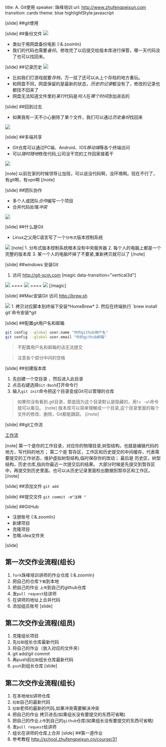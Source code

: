 title: A. Git使用
speaker:  珠峰培训
url: http://www.zhufengpeixun.com
transition: cards
theme: blue
highlightStyle:javascript

[slide]
##git使用

[slide]
##备份文件
<img src="http://7xjf2l.com2.z0.glb.qiniucdn.com/cloundsave.jpg" class="img-responsive">
* 类似于用网盘备份电影  {:&.zoomIn}
* 我们的代码也需要*备份*。修改完了以后提交给版本库进行保管，哪一天代码没了也可以找回来。

[slide]
##记录历史
<img src="http://7xjf2l.com2.z0.glb.qiniucdn.com/save.jpg" class="img-responsive">
* 比如我们打游戏就要*存档*，万一挂了还可以从上个存档的地方重玩。
* 和网盘不同，网盘保留的是最新的状态，*历史的记录*都没有了，修改的记录也都找不回来了
* 网盘无法知道文件里的*某行*代码是*何人*在*哪个时间*添加进去的

[slide]
##回到过去
* 如果我有一天不小心删除了某个文件，我们可以通过*历史备份*找回来

<img src="http://7xjf2l.com2.z0.glb.qiniucdn.com/timemachina.jpg" class="img-responsive">

[slide]
##多端共享
* Git仓库可以通过PC端、Android、IOS*移动端*等各个终端访问
* 可以*随时随地*修改代码,公司没干完的工作回家接着干

<img src="http://7xjf2l.com2.z0.glb.qiniucdn.com/multiscreen.jpg" class="img-responsive">

[note]
以前在家的时候领导让加班，可以说没代码啊，没环境啊。现在不行了，有git啊，有vpn啊
[/note]

[slide]
##团队协作
* 多个人或团队*合作*编写一个项目
* 合并代码处理*冲突*

<img src="http://7xjf2l.com2.z0.glb.qiniucdn.com/teambuild.jpg" class="img-responsive">

[slide]
##什么是Git
* Linux之父用C语言写了一个`分布式`版本控制系统

<img src="http://7xjf2l.com2.z0.glb.qiniucdn.com/distribution.png" class="img-responsive">
[note]
1. 分布式版本控制系统根本没有中央服务器
2. 每个人的电脑上都是一个完整的版本库
3. 某一个人的电脑坏掉了不要紧,重新拷贝就可以了
[/note]

[slide]
##windows 安装Git
1. 访问 http://git-scm.com
[magic data-transition="vertical3d"]
<img src="http://7xjf2l.com2.z0.glb.qiniucdn.com/windowdownloadgit.jpg" class="img-responsive">
====
<img src="http://7xjf2l.com2.z0.glb.qiniucdn.com/gitinstall.jpg" class="img-responsive">
====
<img src="http://7xjf2l.com2.z0.glb.qiniucdn.com/gitstype.jpg" class="img-responsive">
[/magic]

[slide]
##Mac安装Git
访问 http://brew.sh

<img src="http://7xjf2l.com2.z0.glb.qiniucdn.com/macinstallhomebrew.jpg" class="img-responsive">
1. 拷贝对应脚本到终端下安装*HomeBrew*
2. 然后在终端执行 `brew install git`命令安装*git


[slide]
##配置git用户名和邮箱

```bash
git config --global user.name "你的github用户名"    
git config --global user.email "你的github邮箱"
```
> 不配置用户名和邮箱的话无法提交

> 注意各个部分中间的空格

[slide]
##创建版本库
1. 先创建一个空目录 ，然后进入此目录
2. 点击右键选择`Git-Bash`打开命令行
3. 输入`git init`命令把这个目录变成Git可以管理的仓库
> 如果你没有看到.git目录，那是因为这个目录默认是隐藏的，用`ls -al`命令就可以看见。
[note]
版本库可以简单理解成一个目录,这个目录里面的每个文件的修改、删除，Git都能跟踪。
[/note]

[slide]
##git工作流

<a target="blank" href="http://card.mugeda.com/campaigns/56d2c4a0a3664e3308000407/20160304090522/56d97729a3664e9c65000047/index.html">工作流</a>


[note]
第一个是你的工作目录，对应你的物理目录,树型结构，也就是编辑代码的地方，写代码的地方；
第二个是 暂存区，工作区和历史提交的中间缓存，代表需要提交的工作状态，维护虚拟树型结构,临时保存你的改动；
最后是 历史区，树型结构，历史仓库,指向你最近一次提交后的结果。
大部分时候是先提交到暂存区中，再提交到历史里面。也可以从历史记录里面检出数据到暂存区和工作区。
[/note]

[slide]
##添加文件
`git add `

[slide]
##提交文件
`git commit -m"注释 " `

[slide]
##GitHub
* 注册账号  {:&.zoomIn}
* 新建项目
* 克隆项目
* 忽略.idea文件夹

[slide]
## 第一次交作业流程(组长)
1. `fork`珠峰培训讲师的作业仓库 {:&.zoomIn}
2. 把自己的仓库`下载`到本地
3. 把自己的作业 `上传`到自己的github仓库
4. 发`pull request`给讲师
5. 在讲师的地址上合并代码
6. 添加组员账号
[slide]
## 第二次交作业流程(组员)
1. 克隆组长项目
2. 先`拉取`组长仓库最新代码
3. 将自己的作业（放入对应的文件夹）
4. git add/git commit
5. 再push前`拉取`组长仓库最新代码
6. `push`到组长仓库
[slide]
## 第二次交作业流程(组长)
1. 在本地`增加`讲师仓库
2. `拉取`自己的最新代码
2. `拉取`老师的最新的代码,如果冲突需要解决冲突
3. 把自己的作业 拷贝进去(如果组长没有要提交的东西可省略)
4. 把自己的作业`上传`到自己的`github`仓库(如果组长没有要提交的东西可省略)
5. 发`pull request`给讲师
6. 组长在讲师的仓库上合并
[slide]
##第一道作业
1. 参考教程
http://school.zhufengpeixun.cn/course/31
